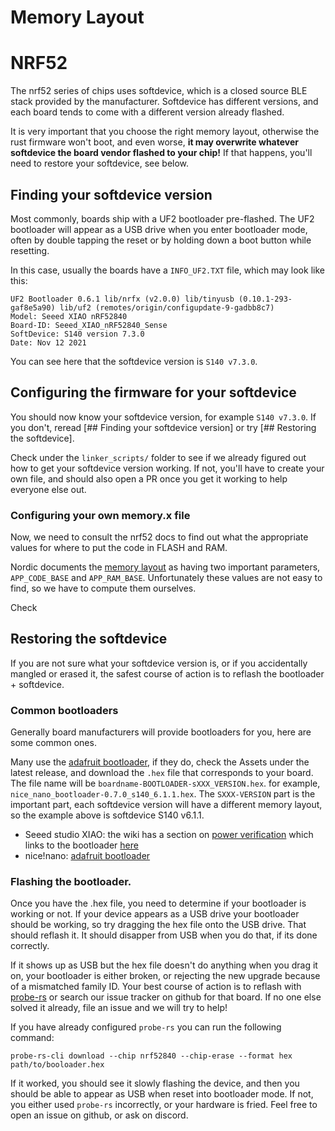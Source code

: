 # Memory Layout

# NRF52
The nrf52 series of chips uses softdevice, which is a closed source BLE stack provided
by the manufacturer. Softdevice has different versions, and each board tends to come
with a different version already flashed.

It is very important that you choose the right memory layout, otherwise the rust
firmware won't boot, and even worse, **it may overwrite whatever softdevice the board
vendor flashed to your chip!** If that happens, you'll need to restore your softdevice,
see below.

## Finding your softdevice version
Most commonly, boards ship with a UF2 bootloader pre-flashed. The UF2 bootloader will
appear as a USB drive when you enter bootloader mode, often by double tapping the reset
or by holding down a boot button while resetting.

In this case, usually the boards have a `INFO_UF2.TXT` file, which may look like this:
```
UF2 Bootloader 0.6.1 lib/nrfx (v2.0.0) lib/tinyusb (0.10.1-293-gaf8e5a90) lib/uf2 (remotes/origin/configupdate-9-gadbb8c7)
Model: Seeed XIAO nRF52840
Board-ID: Seeed_XIAO_nRF52840_Sense
SoftDevice: S140 version 7.3.0
Date: Nov 12 2021
```
You can see here that the softdevice version is `S140 v7.3.0`.

## Configuring the firmware for your softdevice
You should now know your softdevice version, for example `S140 v7.3.0`. If you don't,
reread [## Finding your softdevice version] or try [## Restoring the softdevice].

Check under the `linker_scripts/` folder to see if we already figured out how to get
your softdevice version working. If not, you'll have to create your own file, and should
also open a PR once you get it working to help everyone else out. 

### Configuring your own memory.x file
Now, we need to consult the nrf52 docs to find out what the appropriate values for where
to put the code in FLASH and RAM.

Nordic documents the [memory layout] as having two important parameters, `APP_CODE_BASE`
and `APP_RAM_BASE`. Unfortunately these values are not easy to find, so we have to
compute them ourselves.

Check 

## Restoring the softdevice
If you are not sure what your softdevice version is, or if you accidentally mangled or
erased it, the safest course of action is to reflash the bootloader + softdevice.

### Common bootloaders
Generally board manufacturers will provide bootloaders for you, here are some common
ones.

Many use the [adafruit bootloader][Adafruit], if they do, check the Assets under
the latest release, and download the `.hex` file that corresponds to your board. The
file name will be `boardname-BOOTLOADER-sXXX_VERSION.hex`. for example,
`nice_nano_bootloader-0.7.0_s140_6.1.1.hex`. The `SXXX-VERSION` part is the important
part, each softdevice version will have a different memory layout, so the example above
is softdevice S140 v6.1.1.

- Seeed studio XIAO: the wiki has a section on [power verification][xiao wiki]
  which links to the bootloader [here][xiao bootloader]
- nice!nano: [adafruit bootloader][adafruit]

### Flashing the bootloader.
Once you have the .hex file, you need to determine if your bootloader is working or not.
If your device appears as a USB drive your bootloader should be working, so try dragging
the hex file onto the USB drive. That should reflash it. It should disapper from USB
when you do that, if its done correctly.

If it shows up as USB but the hex file doesn't do anything when you drag it on, your
bootloader is either broken, or rejecting the new upgrade because of a mismatched family
ID. Your best course of action is to reflash with [probe-rs] or search our issue tracker
on github for that board. If no one else solved it already, file an issue and we will
try to help!

If you have already configured `probe-rs` you can run the following command:
```
probe-rs-cli download --chip nrf52840 --chip-erase --format hex path/to/booloader.hex 
```

If it worked, you should see it slowly flashing the device, and then you should be able
to appear as USB when reset into bootloader mode. If not, you either used `probe-rs`
incorrectly, or your hardware is fried. Feel free to open an issue on github, or ask
on discord.



[adafruit]: https://github.com/adafruit/Adafruit_nRF52_Bootloader/releases/
[probe-rs]: /docs/Debugging.md
[xiao wiki]: https://wiki.seeedstudio.com/XIAO_BLE/#power-consumption-verification
[xiao bootloader]: https://github.com/0hotpotman0/BLE_52840_Core/tree/main/bootloader
[memory layout]: https://infocenter.nordicsemi.com/index.jsp?topic=%2Fsds_s140%2FSDS%2Fs1xx%2Fmem_usage%2Fmem_resource_map_usage.html
